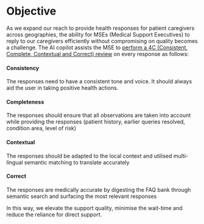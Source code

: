 # Objective

As we expand our reach to provide health responses for patient caregivers across geographies, the ability for MSEs (Medical Support Executives) to reply to our caregivers efficiently without compromising on quality becomes a challenge. The AI copilot assists the MSE to [perform a 4C (Consistent, Complete, Contextual and Correct) review](docs/MSE%20Assist/References.md) on every response as follows: 

#### Consistency
The responses need to have a consistent tone and voice. It should always aid the user in taking positive health actions.

####  Completeness
The responses should ensure that all observations are taken into account while providing the responses (patient history, earlier queries resolved, condition area, level of risk)

#### Contextual
The responses should be adapted to the local context and utilised multi-lingual semantic matching to translate accurately

#### Correct
The responses are medically accurate by digesting the FAQ bank through semantic search and surfacing the most relevant responses

In this way, we elevate the support quality, minimise the wait-time and reduce the reliance for direct support.



